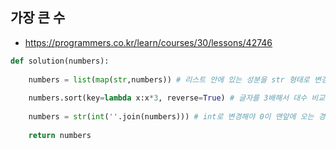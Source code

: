 ## 가장 큰 수

- https://programmers.co.kr/learn/courses/30/lessons/42746

~~~python
def solution(numbers):
    
    numbers = list(map(str,numbers)) # 리스트 안에 있는 성분을 str 형태로 변경
    
    numbers.sort(key=lambda x:x*3, reverse=True) # 글자를 3배해서 대수 비교
    
    numbers = str(int(''.join(numbers))) # int로 변경해야 0이 맨앞에 오는 경우 해결
    
    return numbers
~~~



